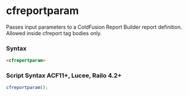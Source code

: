# cfreportparam

Passes input parameters to a ColdFusion Report Builder
 report definition. Allowed inside cfreport tag bodies only.

### Syntax

```html
<cfreportparam>
```

### Script Syntax ACF11+, Lucee, Railo 4.2+

```javascript
cfreportparam();
```
